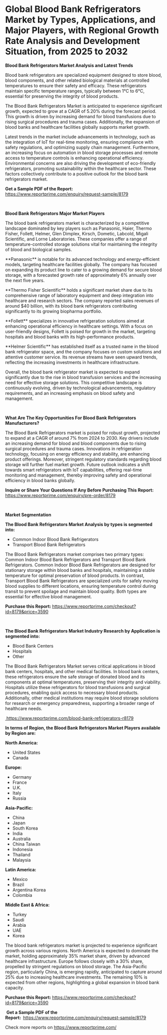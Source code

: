 <p><h1>Global Blood Bank Refrigerators Market by Types, Applications, and Major Players, with Regional Growth Rate Analysis and Development Situation, from 2025 to 2032</h1></p><p><strong>Blood Bank Refrigerators Market Analysis and Latest Trends</strong></p>
<p><p>Blood bank refrigerators are specialized equipment designed to store blood, blood components, and other related biological materials at controlled temperatures to ensure their safety and efficacy. These refrigerators maintain specific temperature ranges, typically between 1°C to 6°C, essential for preserving the integrity of blood products.</p><p>The Blood Bank Refrigerators Market is anticipated to experience significant growth, expected to grow at a CAGR of 5.20% during the forecast period. This growth is driven by increasing demand for blood transfusions due to rising surgical procedures and trauma cases. Additionally, the expansion of blood banks and healthcare facilities globally supports market growth. </p><p>Latest trends in the market include advancements in technology, such as the integration of IoT for real-time monitoring, ensuring compliance with safety regulations, and optimizing supply chain management. Furthermore, an increasing focus on automation in blood storage processes and remote access to temperature controls is enhancing operational efficiency. Environmental concerns are also driving the development of eco-friendly refrigerators, promoting sustainability within the healthcare sector. These factors collectively contribute to a positive outlook for the blood bank refrigerators market.</p></p>
<p><strong>Get a Sample PDF of the Report:&nbsp;</strong> <a href="https://www.reportprime.com/enquiry/request-sample/8179?utm_campaign=3507&utm_medium=2&utm_source=Github&utm_content=ia&utm_term=19032025&utm_id=blood-bank-refrigerators">https://www.reportprime.com/enquiry/request-sample/8179</a></p>
<p>&nbsp;</p>
<p><strong>Blood Bank Refrigerators Major Market Players</strong></p>
<p><p>The blood bank refrigerators market is characterized by a competitive landscape dominated by key players such as Panasonic, Haier, Thermo Fisher, Follett, Helmer, Glen Dimplex, Kirsch, Dometic, Labcold, Migali Scientific, and Lorne Laboratories. These companies offer a range of temperature-controlled storage solutions vital for maintaining the integrity of blood and biological samples.</p><p>**Panasonic** is notable for its advanced technology and energy-efficient models, targeting healthcare facilities globally. The company has focused on expanding its product line to cater to a growing demand for secure blood storage, with a forecasted growth rate of approximately 6% annually over the next five years.</p><p>**Thermo Fisher Scientific** holds a significant market share due to its comprehensive range of laboratory equipment and deep integration into healthcare and research sectors. The company reported sales revenues of around $40 billion, with its blood bank refrigerators contributing significantly to its growing biopharma portfolio.</p><p>**Follett** specializes in innovative refrigeration solutions aimed at enhancing operational efficiency in healthcare settings. With a focus on user-friendly designs, Follett is poised for growth in the market, targeting hospitals and blood banks with its high-performance products.</p><p>**Helmer Scientific** has established itself as a trusted name in the blood bank refrigerator space, and the company focuses on custom solutions and attentive customer service. Its revenue streams have seen upward trends, reflecting the increasing investments in healthcare infrastructure.</p><p>Overall, the blood bank refrigerator market is expected to expand significantly due to the rise in blood transfusion services and the increasing need for effective storage solutions. This competitive landscape is continuously evolving, driven by technological advancements, regulatory requirements, and an increasing emphasis on blood safety and management.</p></p>
<p>&nbsp;</p>
<p><strong>What Are The Key Opportunities For Blood Bank Refrigerators Manufacturers?</strong></p>
<p><p>The Blood Bank Refrigerators market is poised for robust growth, projected to expand at a CAGR of around 7% from 2024 to 2030. Key drivers include an increasing demand for blood and blood components due to rising surgical procedures and trauma cases. Innovations in refrigeration technology, focusing on energy efficiency and stability, are enhancing product offerings. Moreover, stringent regulatory standards regarding blood storage will further fuel market growth. Future outlook indicates a shift towards smart refrigerators with IoT capabilities, offering real-time monitoring and management, thereby improving safety and operational efficiency in blood banks globally.</p></p>
<p><strong>Inquire or Share Your Questions If Any Before Purchasing This Report:</strong> <a href="https://www.reportprime.com/enquiry/pre-order/8179?utm_campaign=3507&utm_medium=2&utm_source=Github&utm_content=ia&utm_term=19032025&utm_id=blood-bank-refrigerators">https://www.reportprime.com/enquiry/pre-order/8179</a></p>
<p>&nbsp;</p>
<p><strong>Market Segmentation</strong></p>
<p><strong>The Blood Bank Refrigerators Market Analysis by types is segmented into:</strong></p>
<p><ul><li>Common Indoor Blood Bank Refrigerators</li><li>Transport Blood Bank Refrigerators</li></ul></p>
<p><p>The Blood Bank Refrigerators market comprises two primary types: Common Indoor Blood Bank Refrigerators and Transport Blood Bank Refrigerators. Common Indoor Blood Bank Refrigerators are designed for stationary storage within blood banks and hospitals, maintaining a stable temperature for optimal preservation of blood products. In contrast, Transport Blood Bank Refrigerators are specialized units for safely moving blood supplies to different locations, ensuring temperature control during transit to prevent spoilage and maintain blood quality. Both types are essential for effective blood management.</p></p>
<p><strong>Purchase this Report:&nbsp;</strong><a href="https://www.reportprime.com/checkout?id=8179&price=3590&utm_campaign=3507&utm_medium=2&utm_source=Github&utm_content=ia&utm_term=19032025&utm_id=blood-bank-refrigerators">https://www.reportprime.com/checkout?id=8179&price=3590</a></p>
<p>&nbsp;</p>
<p><strong>The Blood Bank Refrigerators Market Industry Research by Application is segmented into:</strong></p>
<p><ul><li>Blood Bank Centers</li><li>Hospitals</li><li>Other</li></ul></p>
<p><p>The Blood Bank Refrigerators Market serves critical applications in blood bank centers, hospitals, and other medical facilities. In blood bank centers, these refrigerators ensure the safe storage of donated blood and its components at optimal temperatures, preserving their integrity and viability. Hospitals utilize these refrigerators for blood transfusions and surgical procedures, enabling quick access to necessary blood products. Additionally, other medical institutions may require blood storage solutions for research or emergency preparedness, supporting a broader range of healthcare needs.</p></p>
<p><a href="https://www.reportprime.com/blood-bank-refrigerators-r8179?utm_campaign=3507&utm_medium=2&utm_source=Github&utm_content=ia&utm_term=19032025&utm_id=blood-bank-refrigerators">&nbsp;https://www.reportprime.com/blood-bank-refrigerators-r8179</a></p>
<p><strong>In terms of Region, the Blood Bank Refrigerators Market Players available by Region are:</strong></p>
<p>
    <p> <strong> North America: </strong>
        <ul>
            <li>United States</li>
            <li>Canada</li>
        </ul>
        </p> 
    <p> <strong> Europe: </strong>
        <ul>
            <li>Germany</li>
            <li>France</li>
            <li>U.K.</li>
            <li>Italy</li>
            <li>Russia</li>
        </ul>
        </p> 
    <p> <strong> Asia-Pacific: </strong>
        <ul>
            <li>China</li>
            <li>Japan</li>
            <li>South Korea</li>
            <li>India</li>
            <li>Australia</li>
            <li>China Taiwan</li>
            <li>Indonesia</li>
            <li>Thailand</li>
            <li>Malaysia</li>
        </ul>
        </p> 
    <p> <strong> Latin America: </strong>
        <ul>
            <li>Mexico</li>
            <li>Brazil</li>
            <li>Argentina Korea</li>
            <li>Colombia</li>
        </ul>
        </p> 
    <p> <strong> Middle East & Africa: </strong>
        <ul>
            <li>Turkey</li>
            <li>Saudi</li>
            <li>Arabia</li>
            <li>UAE</li>
            <li>Korea</li>
        </ul>
    </p>
    </p>
<p><p>The blood bank refrigerators market is projected to experience significant growth across various regions. North America is expected to dominate the market, holding approximately 35% market share, driven by advanced healthcare infrastructure. Europe follows closely with a 30% share, propelled by stringent regulations on blood storage. The Asia-Pacific region, particularly China, is emerging rapidly, anticipated to capture around 25% due to increasing healthcare investments. The remaining 10% is expected from other regions, highlighting a global expansion in blood bank capacity.</p></p>
<p><strong>Purchase this Report: </strong><a href="https://www.reportprime.com/checkout?id=8179&price=3590&utm_campaign=3507&utm_medium=2&utm_source=Github&utm_content=ia&utm_term=19032025&utm_id=blood-bank-refrigerators">https://www.reportprime.com/checkout?id=8179&price=3590</a></p>
<p>&nbsp;<strong>Get a Sample PDF of the Report:&nbsp;&nbsp;</strong><a href="https://www.reportprime.com/enquiry/request-sample/8179?utm_campaign=3507&utm_medium=2&utm_source=Github&utm_content=ia&utm_term=19032025&utm_id=blood-bank-refrigerators">https://www.reportprime.com/enquiry/request-sample/8179</a></p>
<p><strong></strong></p>
<p>Check more reports on <a href="https://www.reportprime.com/?utm_campaign=3507&utm_medium=2&utm_source=Github&utm_content=ia&utm_term=19032025&utm_id=blood-bank-refrigerators">https://www.reportprime.com/</a></p>